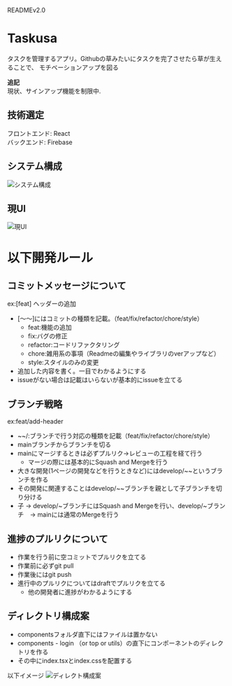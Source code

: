 READMEv2.0
# Taskusa
タスクを管理するアプリ。Githubの草みたいにタスクを完了させたら草が生えることで、
モチベーションアップを図る

**追記**  
現状、サインアップ機能を制限中.  

## 技術選定
フロントエンド: React  
バックエンド: Firebase

## システム構成
![システム構成](https://user-images.githubusercontent.com/60252699/140090142-b4dc5217-1736-4623-823f-8a4a4ec31a2e.png)

## 現UI
![現UI](https://user-images.githubusercontent.com/60252699/142938888-a52b2c55-2f20-4b2b-8119-aa7d44ef875f.png)
# 以下開発ルール
## コミットメッセージについて
ex:[feat] ヘッダーの追加
- [〜〜]にはコミットの種類を記載。（feat/fix/refactor/chore/style）
  - feat:機能の追加
  - fix:バグの修正
  - refactor:コードリファクタリング
  - chore:雑用系の事項（Readmeの編集やライブラリのverアップなど）
  - style:スタイルのみの変更
- 追加した内容を書く。一目でわかるようにする
- issueがない場合は記載はいらないが基本的にissueを立てる
## ブランチ戦略
ex:feat/add-header
- ~~/:ブランチで行う対応の種類を記載（feat/fix/refactor/chore/style）
- mainブランチからブランチを切る
- mainにマージするときは必ずプルリク→レビューの工程を経て行う
  - マージの際には基本的にSquash and Mergeを行う
- 大きな開発(1ページの開発などを行うときなど)にはdevelop/~~というブランチを作る
- その開発に関連することはdevelop/~~ブランチを親として子ブランチを切り分ける
- 子 → develop/~ブランチにはSquash and Mergeを行い、develop/~ブランチ　→  mainには通常のMergeを行う

## 進捗のプルリクについて
- 作業を行う前に空コミットでプルリクを立てる
- 作業前に必ずgit pull
- 作業後にはgit push
- 進行中のプルリクについてはdraftでプルリクを立てる
  - 他の開発者に進捗がわかるようにする

## ディレクトリ構成案
- componentsフォルダ直下にはファイルは置かない
- components - login （or top or utils）の直下にコンポーネントのディレクトリを作る
- その中にindex.tsxとindex.cssを配置する

以下イメージ
![ディレクト構成案](https://user-images.githubusercontent.com/60252699/140087069-8f49c564-ebcf-4370-be73-d555ce02fd07.png)


